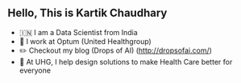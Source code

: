 ## Hello, This is Kartik Chaudhary

- :india: I am a Data Scientist from India 
- 🔷 I work at Optum (United Healthgroup)
- ✏️ Checkout my blog (Drops of AI) (http://dropsofai.com/)
- 🐳 At UHG, I help design solutions to make Health Care better for everyone

<!--
Here are some ideas to get you started:

- 🔭 I’m currently working on ...
- 🌱 I’m currently learning ...
- 👯 I’m looking to collaborate on ...
- 🤔 I’m looking for help with ...
- 💬 Ask me about ...
- 📫 How to reach me: ...
- 😄 Pronouns: ...
- ⚡ Fun fact: ...
-->
